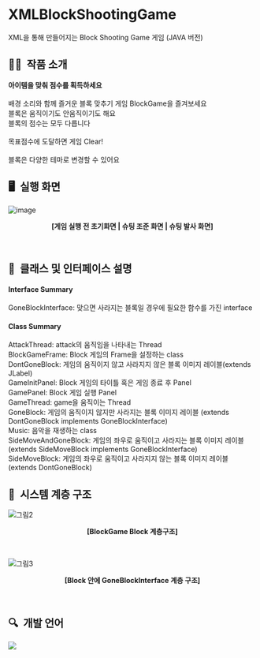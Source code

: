 # XMLBlockShootingGame
XML을 통해 만들어지는 Block Shooting Game 게임 (JAVA 버전)

## ✍🏻&nbsp; 작품 소개
**아이템을 맞춰 점수를 획득하세요**<br> 
<br>
배경 소리와 함께 즐거운 블록 맞추기 게임 BlockGame을 즐겨보세요<br>
블록은 움직이기도 안움직이기도 해요<br>
블록의 점수는 모두 다릅니다<br>
<br>
목표점수에 도달하면 게임 Clear!
<br>
<br>
블록은 다양한 테마로 변경할 수 있어요
<br> 

## 🖥&nbsp; 실행 화면

![image](https://user-images.githubusercontent.com/109158497/199795984-a528f998-980d-48a9-a130-1e92ee5ba1be.png)
**<p align="center">[게임 실행 전 초기화면 | 슈팅 조준 화면 | 슈팅 발사 화면]</p>**
<br>

## 🧷&nbsp; 클래스 및 인터페이스 설명

#### Interface Summary
GoneBlockInterface: 맞으면 사라지는 블록일 경우에 필요한 함수를 가진 interface

#### Class Summary
AttackThread: attack의 움직임을 나타내는 Thread<br>
BlockGameFrame: Block 게임의 Frame을 설정하는 class<br>
DontGoneBlock: 게임의 움직이지 않고 사라지지 않은 블록 이미지 레이블(extends JLabel)<br>
GameInitPanel: Block 게임의 타이틀 혹은 게임 종료 후 Panel<br>
GamePanel: Block 게임 실행 Panel<br>
GameThread: game을 움직이는 Thread<br>
GoneBlock: 게임의 움직이지 않지만 사라지는 블록 이미지 레이블 (extends DontGoneBlock implements GoneBlockInterface)<br>
Music: 음악을 재생하는 class<br>
SideMoveAndGoneBlock: 게임의 좌우로 움직이고 사라지는 블록 이미지 레이블(extends SideMoveBlock implements GoneBlockInterface)<br>
SideMoveBlock: 게임의 좌우로 움직이고 사라지지 않는 블록 이미지 레이블(extends DontGoneBlock)<br>

## 📍&nbsp; 시스템 계층 구조

![그림2](https://github.com/kyum-q/AndroidBlockGame/assets/109158497/98dade82-eeac-4dee-905b-b9b6e1bd8ed5)
**<p align="center">[BlockGame Block 계층구조]</p>**
<br>

![그림3](https://github.com/kyum-q/AndroidBlockGame/assets/109158497/71567211-0664-4d6d-904c-0e4a7f6eb6ac)
**<p align="center">[Block 안에 GoneBlockInterface 계층 구조]</p>**
<br>

## 🔍&nbsp; 개발 언어
<img src="https://img.shields.io/badge/JAVA-FF7800?style=for-the-badge&logo=Java&logoColor=#7F52FF">
